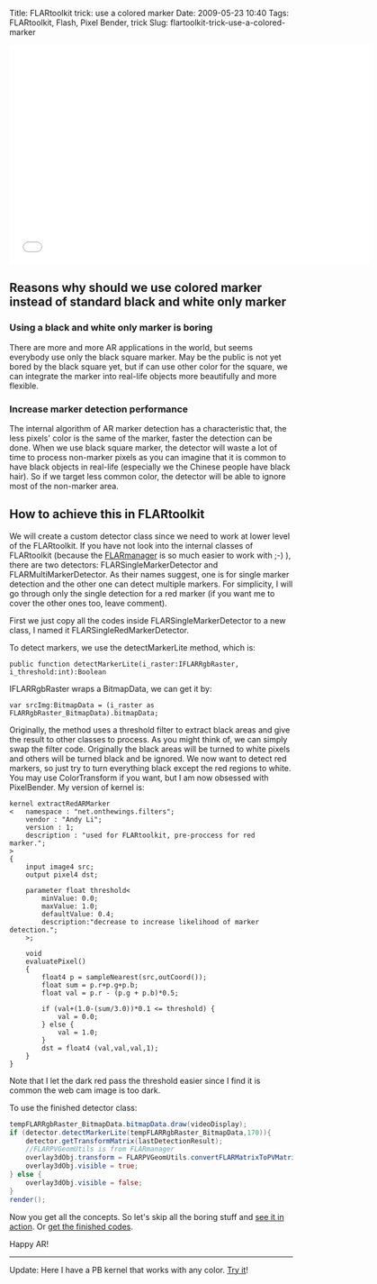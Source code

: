 Title: FLARtoolkit trick: use a colored marker
Date: 2009-05-23 10:40
Tags: FLARtoolkit, Flash, Pixel Bender, trick
Slug: flartoolkit-trick-use-a-colored-marker

<iframe width="640" height="390" src="//www.youtube.com/embed/DY7TPBRPpFI" frameborder="0" allowfullscreen></iframe>

Reasons why should we use colored marker instead of standard black and white only marker
----------------------------------------------------------------------------------------

### Using a black and white only marker is boring

There are more and more AR applications in the world, but seems
everybody use only the black square marker. May be the public is not yet
bored by the black square yet, but if can use other color for the
square, we can integrate the marker into real-life objects more
beautifully and more flexible.

### Increase marker detection performance

The internal algorithm of AR marker detection has a characteristic that,
the less pixels' color is the same of the marker, faster the detection
can be done. When we use black square marker, the detector will waste a
lot of time to process non-marker pixels as you can imagine that it is
common to have black objects in real-life (especially we the Chinese
people have black hair). So if we target less common color, the detector
will be able to ignore most of the non-marker area.

How to achieve this in FLARtoolkit
----------------------------------

We will create a custom detector class since we need to work at lower
level of the FLARtoolkit. If you have not look into the internal classes
of FLARtoolkit (because the [FLARmanager][] is so much easier to work
with ;-) ), there are two detectors: FLARSingleMarkerDetector and
FLARMultiMarkerDetector. As their names suggest, one is for single
marker detection and the other one can detect multiple markers. For
simplicity, I will go through only the single detection for a red marker
(if you want me to cover the other ones too, leave comment).

First we just copy all the codes inside FLARSingleMarkerDetector to a
new class, I named it FLARSingleRedMarkerDetector.

To detect markers, we use the detectMarkerLite method, which is:

    public function detectMarkerLite(i_raster:IFLARRgbRaster, i_threshold:int):Boolean

IFLARRgbRaster wraps a BitmapData, we can get it by:

    var srcImg:BitmapData = (i_raster as FLARRgbRaster_BitmapData).bitmapData;

Originally, the method uses a threshold filter to extract black areas
and give the result to other classes to process. As you might think of,
we can simply swap the filter code. Originally the black areas will be
turned to white pixels and others will be turned black and be ignored.
We now want to detect red markers, so just try to turn everything black
except the red regions to white. You may use ColorTransform if you want,
but I am now obsessed with PixelBender. My version of kernel is:

```pixelbender
kernel extractRedARMarker
<   namespace : "net.onthewings.filters";
    vendor : "Andy Li";
    version : 1;
    description : "used for FLARtoolkit, pre-proccess for red marker.";
>
{
    input image4 src;
    output pixel4 dst;

    parameter float threshold<
        minValue: 0.0;
        maxValue: 1.0;
        defaultValue: 0.4;
        description:"decrease to increase likelihood of marker detection.";
    >;

    void
    evaluatePixel()
    {
        float4 p = sampleNearest(src,outCoord());
        float sum = p.r+p.g+p.b;
        float val = p.r - (p.g + p.b)*0.5;

        if (val+(1.0-(sum/3.0))*0.1 <= threshold) {
            val = 0.0;
        } else {
            val = 1.0;
        }
        dst = float4 (val,val,val,1);
    }
}
```

Note that I let the dark red pass the threshold easier since I find it
is common the web cam image is too dark.

To use the finished detector class:

```actionscript
tempFLARRgbRaster_BitmapData.bitmapData.draw(videoDisplay);
if (detector.detectMarkerLite(tempFLARRgbRaster_BitmapData,170)){
    detector.getTransformMatrix(lastDetectionResult);
    //FLARPVGeomUtils is from FLARmanager
    overlay3dObj.transform = FLARPVGeomUtils.convertFLARMatrixToPVMatrix(lastDetectionResult);
    overlay3dObj.visible = true;
} else {
    overlay3dObj.visible = false;
}
render();
```

Now you get all the concepts. So let's skip all the boring stuff and
[see it in action][]. Or [get the finished codes][].

Happy AR!

* * * * *

Update: Here I have a PB kernel that works with any color. [Try it][]!

  [FLARmanager]: http://words.transmote.com/wp/20090328/flarmanager-v03/
  [see it in action]: http://www.onthewings.net/
  [get the finished codes]: /files/2009/redmarkerdetection.zip
  [Try it]: |filename|2009-12-10_chroma-key-and-thresholding-in-flash-pixel-bender-revised.md
